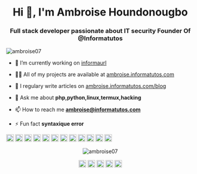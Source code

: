 <h1 align="center">Hi 👋, I'm Ambroise Houndonougbo</h1>
<h3 align="center">Full stack developer passionate about IT security Founder Of @Informatutos</h3>
<p align="left"> <img src="https://komarev.com/ghpvc/?username=ambroise07" alt="ambroise07" /> </p>

- 🔭 I’m currently working on [informaurl](https://url.informatutos.com)

- 👨‍💻 All of my projects are available at [ambroise.informatutos.com](ambroise.informatutos.com)

- 📝 I regulary write articles on [ambroise.informatutos.com/blog](ambroise.informatutos.com/blog)

- 💬 Ask me about **php,python,linux,termux,hacking**

- 📫 How to reach me **ambroise@informatutos.com**

- ⚡ Fun fact **syntaxique error**

<p align="left"><img src="https://konpa.github.io/devicon/devicon.git/icons/bootstrap/bootstrap-plain.svg" alt="bootstrap" width="20" height="20"/> <img src="https://konpa.github.io/devicon/devicon.git/icons/c/c-original.svg" alt="c" width="20" height="20"/> <img src="https://konpa.github.io/devicon/devicon.git/icons/cplusplus/cplusplus-original.svg" alt="cplusplus" width="20" height="20"/> <img src="https://konpa.github.io/devicon/devicon.git/icons/css3/css3-original-wordmark.svg" alt="css3" width="20" height="20"/> <img src="https://konpa.github.io/devicon/devicon.git/icons/django/django-original.svg" alt="django" width="20" height="20"/> <img src="https://konpa.github.io/devicon/devicon.git/icons/docker/docker-original-wordmark.svg" alt="docker" width="20" height="20"/> <img src="https://konpa.github.io/devicon/devicon.git/icons/html5/html5-original-wordmark.svg" alt="html5" width="20" height="20"/> <img src="https://konpa.github.io/devicon/devicon.git/icons/javascript/javascript-original.svg" alt="javascript" width="20" height="20"/> <img src="https://konpa.github.io/devicon/devicon.git/icons/mysql/mysql-original-wordmark.svg" alt="mysql" width="20" height="20"/> <img src="https://konpa.github.io/devicon/devicon.git/icons/php/php-original.svg" alt="php" width="20" height="20"/> <img src="https://konpa.github.io/devicon/devicon.git/icons/python/python-original-wordmark.svg" alt="python" width="20" height="20"/> <img src="https://konpa.github.io/devicon/devicon.git/icons/linux/linux-original.svg" alt="linux" width="20" height="20"/></p><p align="center"> <img src="https://github-readme-stats.vercel.app/api?username=ambroise07&show_icons=true" alt="ambroise07" /> </p>

<p align="center">
<a href="https://twitter.com/ambroise_hound" target="blank"><img align="center" src="https://cdn.jsdelivr.net/npm/simple-icons@3.0.1/icons/twitter.svg" alt="ambroise_hound" height="20" width="20" /></a>
<a href="https://linkedin.com/in/ambroise-houndonougbo-948380183" target="blank"><img align="center" src="https://cdn.jsdelivr.net/npm/simple-icons@3.0.1/icons/linkedin.svg" alt="ambroise-houndonougbo-948380183" height="20" width="20" /></a>
<a href="https://stackoverflow.com/ambroise" target="blank"><img align="center" src="https://cdn.jsdelivr.net/npm/simple-icons@3.0.1/icons/stackoverflow.svg" alt="ambroise" height="20" width="20" /></a>
<a href="https://instagram.com/ambroise_hound" target="blank"><img align="center" src="https://cdn.jsdelivr.net/npm/simple-icons@3.0.1/icons/instagram.svg" alt="ambroise_hound" height="20" width="20" /></a>
<a href="https://www.youtube.com/c/informatutos" target="blank"><img align="center" src="https://cdn.jsdelivr.net/npm/simple-icons@3.0.1/icons/youtube.svg" alt="informatutos" height="20" width="20" /></a>
</p>
